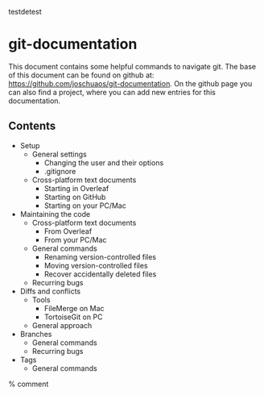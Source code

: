 testdetest

# git-documentation
This document contains some helpful commands to navigate git. The base of this document can be found on github at: https://github.com/joschuaos/git-documentation. On the github page you can also find a project, where you can add new entries for this documentation.

## Contents
* Setup
  * General settings 
    * Changing the user and their options
    * .gitignore
  * Cross-platform text documents
    * Starting in Overleaf
    * Starting on GitHub
    * Starting on your PC/Mac
* Maintaining the code
  * Cross-platform text documents
    * From Overleaf
    * From your PC/Mac
  * General commands  
    * Renaming version-controlled files
    * Moving version-controlled files
    * Recover accidentally deleted files
  * Recurring bugs
* Diffs and conflicts
  * Tools
    * FileMerge on Mac
    * TortoiseGit on PC
  * General approach
* Branches
  * General commands
  * Recurring bugs
* Tags
  * General commands

% comment